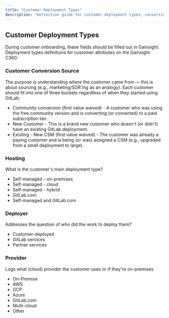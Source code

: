 ```yaml
---
title: "Customer Deployment Types"
description: "Definition guide for customer deployment types, conversion sources, hosting, deployer method, and provider."
---
```

## Customer Deployment Types

During customer onboarding, these fields should be filled out in Gainsight. Deployment types definitions for customer attributes on the Gainsight C360:

### Customer Conversion Source

The purpose is understanding where the customer came from — this is about sourcing (e.g., marketing/SDR'ing as an analogy). Each customer should fit into one of three buckets regardless of when they started using GitLab:

- Community conversion (first value waived) - A customer who was using the free community version and is converting (or converted) to a paid subscription tier.
- New Customer - This is a brand new customer who doesn't (or didn't) have an existing GitLab deployment.
- Existing - New CSM (first value waived) - The customer was already a paying customer and is being (or was) assigned a CSM (e.g., upgraded from a small deployment to large).

### Hosting

What is the customer's main deployment type?

- Self-managed - on-premises
- Self-managed - cloud
- Self-managed - hybrid
- GitLab.com
- Self-managed and GitLab.com

### Deployer

Addresses the question of *who* did the work to deploy them?

- Customer-deployed
- GitLab services
- Partner services

### Provider

Logs what (cloud) provider the customer uses or if they're on-premises

- On-Premise
- AWS
- GCP
- Azure
- GitLab.com
- Multi-cloud
- Other
